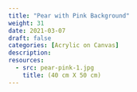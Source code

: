 ```yaml
---
title: "Pear with Pink Background"
weight: 31
date: 2021-03-07
draft: false
categories: [Acrylic on Canvas]
description: 
resources:
  - src: pear-pink-1.jpg
    title: (40 cm X 50 cm)
---
```



